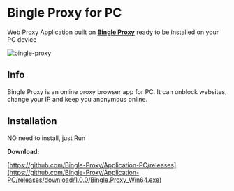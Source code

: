
# Bingle Proxy for PC


Web Proxy Application built on [**Bingle Proxy**](https://www.bingle.pw/) ready to be installed on your PC device


![bingle-proxy](https://github.com/Bingle-Proxy/Application/assets/161473759/bf46b254-ddfb-45bb-9e54-c0e1d1a702f0)


## Info

Bingle Proxy is an online proxy browser app for PC. It can unblock websites, change your IP and keep you anonymous online.

## Installation

NO need to install, just Run


**Download:**  

[https://github.com/Bingle-Proxy/Application-PC/releases](https://github.com/Bingle-Proxy/Application-PC/releases/download/1.0.0/Bingle.Proxy_Win64.exe)
